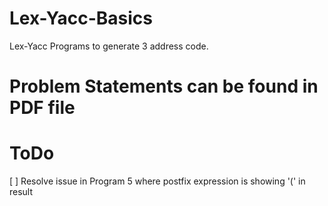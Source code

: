 # Lex-Yacc-Basics
Lex-Yacc Programs to generate 3 address code. 

# Problem Statements can be found in PDF file

# ToDo
[ ] Resolve issue in Program 5 where postfix expression is showing '(' in result
